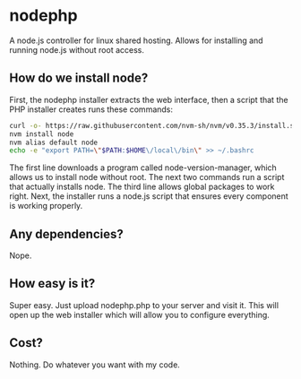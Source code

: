 # nodephp
A node.js controller for linux shared hosting. Allows for installing and running node.js without root access.

## How do we install node?
First, the nodephp installer extracts the web interface, then a script that the PHP installer creates runs these commands:
```bash
curl -o- https://raw.githubusercontent.com/nvm-sh/nvm/v0.35.3/install.sh | bash
nvm install node
nvm alias default node
echo -e "export PATH=\"$PATH:$HOME\/local\/bin\" >> ~/.bashrc
```
The first line downloads a program called node-version-manager, which allows us to install node without root.
The next two commands run a script that actually installs node.
The third line allows global packages to work right.
Next, the installer runs a node.js script that ensures every component is working properly.

## Any dependencies?
Nope.

## How easy is it?
Super easy. Just upload nodephp.php to your server and visit it. This will open up the web installer which will allow you to configure everything.

## Cost?
Nothing. Do whatever you want with my code.
